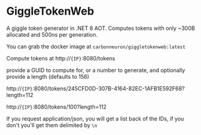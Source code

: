 # GiggleTokenWeb
A giggle token generator in .NET 8 AOT. 
Computes tokens with only ~300B allocated and 500ns per generation. 

You can grab the docker image at `carbonneuron/giggletokenweb:latest`

Compute tokens at 
http://`{IP}`:8080/tokens

provide a GUID to compute for, or a number to generate, and optionally provide a length (defaults to 156)

http://`{IP}`:8080/tokens/245CFD0D-307B-4164-82EC-1AFB1E592F68?length=112

http://`{IP}`:8080/tokens/100?length=112

If you request application/json, you will get a list back of the IDs, if you don't you'll get them delimited by `\n`
